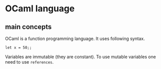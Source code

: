 # OCaml language


## main concepts

OCaml is a function programming language. It uses following syntax.

```{OCaml}
let x = 50;;
```

Variables are immutable (they are constant). To use mutable variables one need to use `references`.

